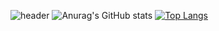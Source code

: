 ![header](https://capsule-render.vercel.app/api?type=transparent&color=auto&height=100&section=header&text=HyunWoo&fontSize=50&fontAlign=15)
![Anurag's GitHub stats](https://github-readme-stats.vercel.app/api?username=vananaHope&show_icons=true&theme=dark)
[![Top Langs](https://github-readme-stats.vercel.app/api/top-langs/?username=vananaHope&layout=compact)](https://github.com/vananaHope/github-readme-stats)

